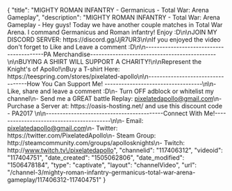{
    "title": "MIGHTY ROMAN INFANTRY - Germanicus - Total War: Arena Gameplay",
    "description": "MIGHTY ROMAN INFANTRY - Total War: Arena Gameplay - Hey guys! Today we have another couple matches in Total War Arena. I command Germanicus and Roman infantry! Enjoy :D\n\nJOIN MY DISCORD SERVER: https:\/\/discord.gg\/JjR7UR3\n\nIf you enjoyed the video don't forget to Like and Leave a comment :D\n\n-----------------------------------------PA Merchandise---------------------------------------------\n\nBUYING A SHIRT WILL SUPPORT A CHARITY!\n\nRepresent the Knight's of Apollo!\nBuy a T-shirt Here: https:\/\/teespring.com\/stores\/pixelated-apollo\n\n----------------------------------How You Can Support Me! -----------------------------------\n\n- Like, share and leave a comment :D\n- Turn OFF adblock or whitelist my channel\n- Send me a GREAT battle Replay: pixelatedapollo@gmail.com\n- Purchase a Server at: https:\/\/oasis-hosting.net\/ and use this discount code - PA2017 \n\n------------------------------------------Connect With Me!-----------------------------------------\n\n- Email: pixelatedapollo@gmail.com\n- Twitter: https:\/\/twitter.com\/PixelatedApollo\n- Steam Group:  http:\/\/steamcommunity.com\/groups\/apollosknights\n- Twitch: http:\/\/www.twitch.tv\/pixelatedapollo",
    "channelid": "117406312",
    "videoid": "117404751",
    "date_created": "1505062806",
    "date_modified": "1506478184",
    "type": "captivate",
    "layout": "channelVideo",
    "url": "\/channel-3\/mighty-roman-infantry-germanicus-total-war-arena-gameplay\/117406312-117404751"
}